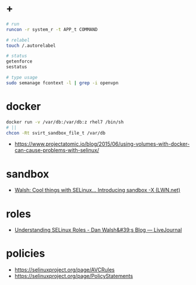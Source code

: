# +

```bash
# run
runcon -r system_r -t APP_t COMMAND

# relabel
touch /.autorelabel

# status
getenforce
sestatus

# type usage
sudo semanage fcontext -l | grep -i openvpn
```

# docker

```bash
docker run -v /var/db:/var/db:z rhel7 /bin/sh
# ||
chcon -Rt svirt_sandbox_file_t /var/db
```

- https://www.projectatomic.io/blog/2015/06/using-volumes-with-docker-can-cause-problems-with-selinux/

# sandbox

- [Walsh: Cool things with SELinux\.\.\. Introducing sandbox \-X \(LWN\.net\)](https://lwn.net/Articles/353203/)

# roles

- [Understanding SELinux Roles \- Dan Walsh&\#39;s Blog — LiveJournal](https://danwalsh.livejournal.com/75683.html)

# policies

- https://selinuxproject.org/page/AVCRules
- https://selinuxproject.org/page/PolicyStatements

